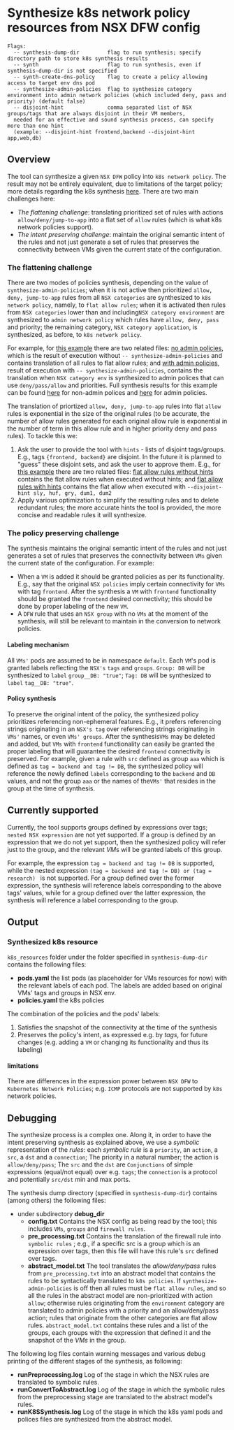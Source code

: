 # Synthesize k8s network policy resources from NSX DFW config


```
Flags:
  -- synthesis-dump-dir         flag to run synthesis; specify directory path to store k8s synthesis results
  -- synth                      flag to run synthesis, even if synthesis-dump-dir is not specified
  -- synth-create-dns-policy    flag to create a policy allowing access to target env dns pod
  -- synthesize-admin-policies  flag to synthesize category environment into admin network policies (which included deny, pass and priority) (default false)
  -- disjoint-hint              comma separated list of NSX groups/tags that are always disjoint in their VM members, 
  needed for an effective and sound synthesis process, can specify more than one hint 
  (example: --disjoint-hint frontend,backend --disjoint-hint app,web,db) 
```

## Overview
The tool can synthesize a given `NSX DFW` policy into `k8s network policy`.
The result may not be entirely equivalent, due to limitations of the target policy; more details regarding the k8s synthesis [here](#limitation).
There are two main challenges here: 
* *The flattening challenge*: translating prioritized set of rules with actions `allow/deny/jump-to-app` into a flat set of  `allow` rules (which is what k8s network policies support).
* *The intent preserving challenge*: maintain the original semantic intent of the rules
and not just generate a set of rules that preserves the connectivity between VMs given the current state of the configuration.


### The flattening challenge
There are two modes of policies synthesis, depending on the value of `synthesize-admin-policies`; when
it is not active then prioritized `allow, deny, jump-to-app` rules from all `NSX categories` are synthesized to 
`k8s network policy`, namely, to `flat allow rules`; when it is activated then rules from `NSX categories` lower than
and including`NSX category environment` are synthesized to `admin network policy` which rules have 
`allow, deny, pass` and priority; the remaining category, `NSX category application`, 
is synthesized, as before, to `k8s network policy`. 

For example, for [this example](pkg/data/exampleHogwarts.go) there are two related files: 
[no admin policies](pkg/synthesis/tests_expected_output/abstract_models/ExampleHogwarts.txt), which is the result of execution
without `-- synthesize-admin-policies` and contains translation of all rules to flat allow rules; and 
[with admin policies](pkg/synthesis/tests_expected_output/abstract_models/ExampleHogwartsAdmin_AdminPoliciesEnabled.txt),
result of execution with `-- synthesize-admin-policies`, contains the translation when `NSX category env` 
is synthesized to admin polices that can use `deny/pass/allow` and priorities. Full synthesis results for this example can be found 
[here](pkg/synthesis/tests_expected_output/k8s_resources/ExampleHogwarts)
for non-admin polices and [here](pkg/synthesis/tests_expected_output/k8s_resources/ExampleHogwartsAdmin_AdminPoliciesEnabled) 
for admin policies.

The translation of priortized `allow, deny, jump-to-app` rules into flat `allow` rules is exponential in the size of the
original rules (to be accurate, the number of allow rules generated for each original allow rule is
exponential in the number of term in this allow rule and in higher priority deny and pass rules). To tackle this we:
1. Ask the user to provide the tool with `hints` -  lists of disjoint tags/groups.
E.g., tags `{frontend, backend}` are disjoint.
In the future it is planned to "guess" these disjoint sets, and ask the user to approve them. E.g., 
for [this example](pkg/data/exampleHint.go) there are two related files: [flat allow rules without hints](pkg/synthesis/tests_expected_output/abstract_models/ExampleHintsDisjoint_NoHint_NoHint.txt)
contains the flat allow rules when executed without hints; and [flat allow rules with hints](pkg/synthesis/tests_expected_output/abstract_models/ExampleHintsDisjoint.txt) 
contains the flat allow when executed with `--disjoint-hint sly, huf, gry, dum1, dum2` 
2. Apply various optimization to simplify the resulting rules and to delete redundant rules; the more accurate hints the
tool is provided, the more concise and readable rules it will synthesize.  

### The policy preserving challenge
The synthesis maintains the original semantic intent of the rules
and not just generates a set of rules that preserves the connectivity between `VMs` given the current state of the configuration.
For example:
* When a `VM` is added it should be granted policies as per its functionality. 
E.g., say that the original `NSX policies` imply certain connectivity for `VMs` with tag `frontend`. 
After the synthesis a `VM` with `frontend` functionality should be granted the `frontend` desired connectivity;
this should be done by proper labeling of the new `VM`.
* A `DFW` rule that uses an `NSX group` with no `VMs` at the moment of the synthesis,
will still be relevant to maintain in the conversion to network policies.

#### Labeling mechanism
All `VMs'` pods are assumed to be in namespace `default`.
Each `VM`'s  pod is granted labels reflecting the `NSX's` `tags` and `groups`.
`Group: DB`  will be synthesized to `label` `group__DB: "true"`;
`Tag: DB`  will be synthesized to `label` `tag__DB: "true"`.

#### Policy synthesis
To preserve the original intent of the policy, the synthesized policy prioritizes referencing non-ephemeral features.
E.g., it prefers referencing strings originating in an `NSX's tag` over referencing strings originating in `VMs'` 
names, or even `VMs' groups`. After the synthesis`VMs` may be deleted and added, but `VMs` with `frontend` functionality 
can easily be granted the proper labeling that will guarantee the desired `frontend` connectivity is preserved. 
For example,  given a rule with `src` defined as group `aaa` which is defined as `tag = backend and tag != DB`,
the synthesized policy will reference the newly defined `labels` corresponding to the `backend` and `DB`  values, and not the group `aaa`
or the names of the`VMs'` that resides in the group at the time of synthesis.

## Currently supported
Currently, the tool supports groups defined by expressions over tags; `nested NSX expression` are not yet supported.
If a group is defined by an expression that we do not yet support, then the synthesized policy will refer just to the group, 
and the relevant *VM*s will be granted labels of this group.

For example, the expression `tag = backend and tag != DB` is supported, while the nested expression
`(tag = backend and tag != DB) or (tag = research) ` is not supported. For a group defined over the former expression,
the synthesis will reference labels corresponding to the above tags' values, while for a group defined over the latter 
expression, the synthesis will reference a label corresponding to the group.

## Output
### Synthesized k8s resource
`k8s_resources` folder under the folder specified in `synthesis-dump-dir` contains the following files:
* **pods.yaml** the list pods (as placeholder for VMs resources for now) with the relevant labels of each pod.
The labels are added based on original VMs' tags and groups in NSX env. 
* **policies.yaml** the k8s policies

The combination of the policies and the pods' labels:
1. Satisfies the snapshot of the connectivity at the time of the synthesis
2. Preserves the policy's intent, as expressed e.g. by *tags*, for future changes 
(e.g. adding a `VM` or changing its functionality and thus its labeling)


<a id="limitation"></a>
#### limitations
There are differences in the expression power between `NSX DFW` to `Kubernetes Network Policies`; e.g. `ICMP` protocols
are not supported by `k8s` network policies. 

## Debugging
The synthesize process is a complex one. Along it, in order to have the intent preserving synthesis as explained above,
we use a *symbolic* representation of the *rules*: each *symbolic rule* is a `priority`, an `action`, a
`src`, a `dst` and a `connection`; The priority in a natural number; the action is `allow/deny/pass`; The `src` and the `dst` are `Conjunctions` of simple expressions 
(equal/not equal) over e.g. `tags`;  the `connection` is a protocol and potentially `src/dst` min and max ports.

The synthesis dump directory (specified in `synthesis-dump-dir`) contains (among others) the following files:
* under subdirectory **debug_dir**
  * **config.txt** Contains the NSX config as being read by the tool; this includes `VMs`, `groups` and `firewall rules`.
  * **pre_processing.txt** Contains the translation of the firewall rule into `symbolic rules` ; e.g., if a specific 
src is a group which is an expression over tags, then this file will have this rule's `src` defined over tags.
  * **abstract_model.txt** The tool translates the *allow/deny/pass* rules from `pre_processing.txt` into an abstract model that
    contains the rules to be syntactically translated to `k8s policies`. If `synthesize-admin-policies`  is off then all rules must
    be `flat allow rules`, and so all the rules in the abstract model are non-prioritized with action `allow`;
    otherwise rules originating from the `environment` category are translated to admin policies with
    a priority and an allow/deny/pass action; rules that originate from the other categories are flat allow rules.
  `abstract_model.txt` contains these rules and a list of the groups, each groups with the expression that defined
  it and the snapshot of the *VMs* in the group. 

 The following log files contain warning messages and various debug printing of the different stages
 of the synthesis, as following:

  * **runPreprocessing.log** Log of the stage in which the NSX rules are translated to symbolic rules.
  * **runConvertToAbstract.log** Log of the stage in which the symbolic rules from the preprocessing stage 
are translated to the abstract model's rules.  
  * **runK8SSynthesis.log** Log of the stage in which the k8s yaml pods and polices files are synthesized from 
the abstract model.
